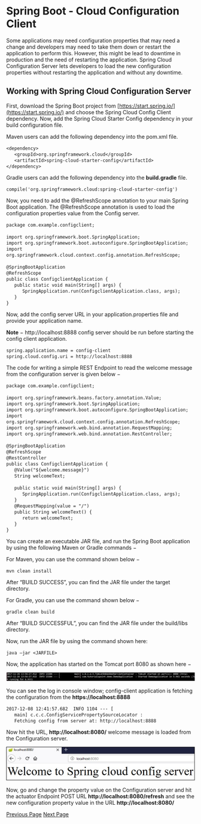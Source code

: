# Spring Boot - Cloud Configuration Client
Some applications may need configuration properties that may need a change and developers may need to take them down or restart the application to perform this. However, this might be lead to downtime in production and the need of restarting the application. Spring Cloud Configuration Server lets developers to load the new configuration properties without restarting the application and without any downtime.

## Working with Spring Cloud Configuration Server
First, download the Spring Boot project from [https://start.spring.io/](https://start.spring.io/)  and choose the Spring Cloud Config Client dependency. Now, add the Spring Cloud Starter Config dependency in your build configuration file.

Maven users can add the following dependency into the pom.xml file.

```
<dependency>
   <groupId>org.springframework.cloud</groupId>
   <artifactId>spring-cloud-starter-config</artifactId>
</dependency>
```
Gradle users can add the following dependency into the **build.gradle** file.

```
compile('org.springframework.cloud:spring-cloud-starter-config')
```
Now, you need to add the @RefreshScope annotation to your main Spring Boot application. The @RefreshScope annotation is used to load the configuration properties value from the Config server.

```
package com.example.configclient;

import org.springframework.boot.SpringApplication;
import org.springframework.boot.autoconfigure.SpringBootApplication;
import org.springframework.cloud.context.config.annotation.RefreshScope;

@SpringBootApplication
@RefreshScope
public class ConfigclientApplication {
   public static void main(String[] args) {
      SpringApplication.run(ConfigclientApplication.class, args);
   }
}
```
Now, add the config server URL in your application.properties file and provide your application name.

**Note** − http://localhost:8888 config server should be run before starting the config client application.

```
spring.application.name = config-client
spring.cloud.config.uri = http://localhost:8888
```
The code for writing a simple REST Endpoint to read the welcome message from the configuration server is given below −

```
package com.example.configclient;

import org.springframework.beans.factory.annotation.Value;
import org.springframework.boot.SpringApplication;
import org.springframework.boot.autoconfigure.SpringBootApplication;
import org.springframework.cloud.context.config.annotation.RefreshScope;
import org.springframework.web.bind.annotation.RequestMapping;
import org.springframework.web.bind.annotation.RestController;

@SpringBootApplication
@RefreshScope
@RestController
public class ConfigclientApplication {
   @Value("${welcome.message}")
   String welcomeText;
   
   public static void main(String[] args) {
      SpringApplication.run(ConfigclientApplication.class, args);
   }
   @RequestMapping(value = "/")
   public String welcomeText() {
      return welcomeText;
   }
}
```
You can create an executable JAR file, and run the Spring Boot application by using the following Maven or Gradle commands −

For Maven, you can use the command shown below −

```
mvn clean install
```
After “BUILD SUCCESS”, you can find the JAR file under the target directory.

For Gradle, you can use the command shown below −

```
gradle clean build
```
After “BUILD SUCCESSFUL”, you can find the JAR file under the build/libs directory.

Now, run the JAR file by using the command shown here: 

```
java –jar <JARFILE>
```
Now, the application has started on the Tomcat port 8080 as shown here −

![Started Application on Tomcat Port 8080](../spring_boot/images/started_application_on_tomcat_port_8080.jpg)

You can see the log in console window; config-client application is fetching the configuration from the **https://localhost:8888**

```
2017-12-08 12:41:57.682  INFO 1104 --- [           
   main] c.c.c.ConfigServicePropertySourceLocator : 
   Fetching config from server at: http://localhost:8888
```
Now hit the URL, **http://localhost:8080/** welcome message is loaded from the Configuration server.

![Spring Cloud Config Server](../spring_boot/images/spring_cloud_config_server.jpg)

Now, go and change the property value on the Configuration server and hit the actuator Endpoint POST URL **http://localhost:8080/refresh** and see the new configuration property value in the URL **http://localhost:8080/**


[Previous Page](../spring_boot/spring_boot_cloud_configuration_server.md) [Next Page](../spring_boot/spring_boot_actuator.md) 
